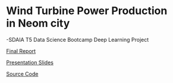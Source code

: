 # Wind Turbine Power Production in Neom city



-SDAIA T5 Data Science Bootcamp Deep Learning Project


[Final Report](https://github.com/alaanouud/deep-learning/blob/main/Final_Report_WInd_Power.pdf) 

[Presentation Slides](https://github.com/alaanouud/deep-learning/blob/main/wind_power_fainal-Presentation%20Slides.pdf)

[Source Code](https://github.com/alaanouud/deep-learning/blob/main/Wind%20Turbine%20Power%20Production_code_DL.ipynb) 
